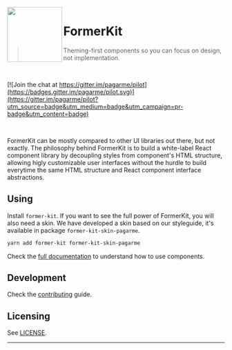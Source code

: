 <img src="https://avatars1.githubusercontent.com/u/3846050?v=4&s=127" width="127px" height="127px" align="left"/>

# FormerKit

> Theming-first components so you can focus on design, not implementation.

<br>

[![Join the chat at https://gitter.im/pagarme/pilot](https://badges.gitter.im/pagarme/pilot.svg)](https://gitter.im/pagarme/pilot?utm_source=badge&utm_medium=badge&utm_campaign=pr-badge&utm_content=badge)

<br>

FormerKit can be mostly compared to other UI libraries out there, but not
exactly. The philosophy behind FormerKit is to build a white-label React
component library by decoupling styles from component's HTML structure,
allowing higly customizable user interfaces without the hurdle to build
everytime the same HTML structure and React component interface
abstractions.

## Using

Install `former-kit`. If you want to see the full power of FormerKit, you
will also need a skin. We have developed a skin based on our styleguide,
it's available in package `former-kit-skin-pagarme`.

```sh
yarn add former-kit former-kit-skin-pagarme
```

Check the [full documentation][docs] to understand how to use components.

## Development

Check the [contributing][contributing] guide.


## Licensing

See [LICENSE](LICENSE.md).

-----

[docs]: http://pagarme.github.io/former-kit
[contributing]: CONTRIBUTING.md

